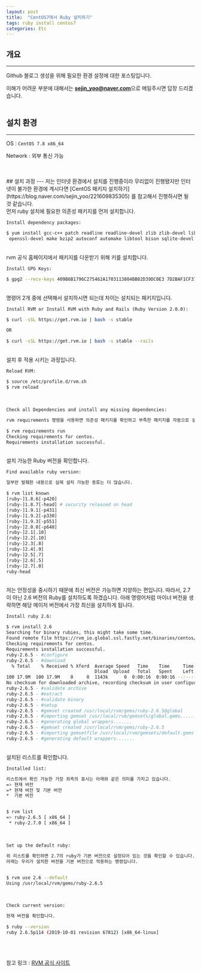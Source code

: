 ```yaml
---
layout: post
title:  "CentOS7에서 Ruby 설치하기"
tags: ruby install centos7
categories: Etc
---
```


## 개요
---
Github 블로그 생성을 위해 필요한 환경 설정에 대한 포스팅입니다.

이해가 어려운 부분에 대해서는 **sejin_yoo@naver.com**으로 메일주시면 답장 드리겠습니다.
<br>
<br> 
## 설치 환경
---
OS : `CentOS 7.8 x86_64`

Network : 외부 통신 가능
  
  <br>
<br>
## 설치 과정
---
저는 인터넷 환경에서 설치를 진행중이라 무리없이 진행됐지만 인터넷이 불가한 환경에 계시다면 [CentOS 패키지 설치하기](https://blog.naver.com/sejin_yoo/221609835305) 를  참고해서 진행하시면 될 것 같습니다.
  
<br>
먼저 ruby 설치에 필요한 의존성 패키지를 먼저 설치합니다. 
<br>
  
`Install dependency packages:` 

```bash
$ yum install gcc-c++ patch readline readline-devel zlib zlib-devel libffi-devel \
 openssl-devel make bzip2 autoconf automake libtool bison sqlite-devel -y
```
 
<br>
rvm 공식 홈페이지에서 패키지를 다운받기 위해 키를 설치합니다.
<br>

`Install GPG Keys:`

```bash
$ gpg2 --recv-keys 409B6B1796C275462A1703113804BB82D39DC0E3 7D2BAF1CF37B13E2069D6956105BD0E739499BDB
```
 
<br>
명령어 2개 중에 선택해서 설치하시면 되는데 차이는 설치되는 패키지입니다.
<br>

`Install RVM or Install RVM with Ruby and Rails (Ruby Version 2.0.0):`

```bash
$ curl -sSL https://get.rvm.io | bash -s stable

OR

$ curl -sSL https://get.rvm.io | bash -s stable --rails
```
<br>
설치 후 적용 시키는 과정입니다.
<br>

`Reload RVM:`

```bash
$ source /etc/profile.d/rvm.sh
$ rvm reload
```
 <br>


`Check all Dependencies and install any missing dependencies:`

```bash
rvm requirements 명령을 사용하면 의존성 패키지를 확인하고 부족한 패키지를 자동으로 설치합니다.

$ rvm requirements run
Checking requirements for centos.
Requirements installation successful.
```
<br> 
설치 가능한 Ruby 버전을 확인합니다.
<br>

`Find available ruby version:`

```bash
일부만 발췌한 내용으로 실제 설치 가능한 종류는 더 많습니다.

$ rvm list known
[ruby-]1.8.6[-p420]
[ruby-]1.8.7[-head] # security released on head
[ruby-]1.9.1[-p431]
[ruby-]1.9.2[-p330]
[ruby-]1.9.3[-p551]
[ruby-]2.0.0[-p648]
[ruby-]2.1[.10]
[ruby-]2.2[.10]
[ruby-]2.3[.8]
[ruby-]2.4[.9]
[ruby-]2.5[.7]
[ruby-]2.6[.5]
[ruby-]2.7[.0]
ruby-head
```
 <br>
저는 안정성을 중시하기 때문에 최신 버전은 가능하면 지양하는 편입니다.
따라서, 2.7이 아닌 2.6 버전의 Ruby를 설치하도록 하겠습니다.
아래 명령어처럼 마이너 버전을 생략하면 해당 메이저 버전에서 가장 최신을 설치하게 됩니다.
<br>

`Install ruby 2.6:`

```bash
$ rvm install 2.6
Searching for binary rubies, this might take some time.
Found remote file https://rvm_io.global.ssl.fastly.net/binaries/centos/7/x86_64/ruby-2.6.5.tar.bz2
Checking requirements for centos.
Requirements installation successful.
ruby-2.6.5 - #configure
ruby-2.6.5 - #download
  % Total    % Received % Xferd  Average Speed   Time    Time     Time  Current
                                 Dload  Upload   Total   Spent    Left  Speed
100 17.9M  100 17.9M    0     0  1143k      0  0:00:16  0:00:16 --:--:-- 1796k
No checksum for downloaded archive, recording checksum in user configuration.
ruby-2.6.5 - #validate archive
ruby-2.6.5 - #extract
ruby-2.6.5 - #validate binary
ruby-2.6.5 - #setup
ruby-2.6.5 - #gemset created /usr/local/rvm/gems/ruby-2.6.5@global
ruby-2.6.5 - #importing gemset /usr/local/rvm/gemsets/global.gems..................................
ruby-2.6.5 - #generating global wrappers.......
ruby-2.6.5 - #gemset created /usr/local/rvm/gems/ruby-2.6.5
ruby-2.6.5 - #importing gemsetfile /usr/local/rvm/gemsets/default.gems evaluated to empty gem list
ruby-2.6.5 - #generating default wrappers.......
```
 <br>
설치된 리스트를 확인합니다.
<br>

`Installed list:`
```bash
리스트에서 확인 가능한 가장 좌측의 표시는 아래와 같은 의미를 가지고 있습니다.
=> 현재 버전
=* 현재 버전 및 기본 버전
*  기본 버전


$ rvm list
=> ruby-2.6.5 [ x86_64 ]
 * ruby-2.7.0 [ x86_64 ]
```

<br> 


`Set up the default ruby:`
```bash
위 리스트를 확인하면 2.7의 ruby가 기본 버전으로 설정되어 있는 것을 확인할 수 있습니다.
아래는 우리가 설치한 버전을 기본 버전으로 적용하는 명령입니다.


$ rvm use 2.6 --default
Using /usr/local/rvm/gems/ruby-2.6.5
```

<br> 


`Check current version:`

```bash
현재 버전을 확인합니다.

$ ruby --version
ruby 2.6.5p114 (2019-10-01 revision 67812) [x86_64-linux]
```
 
<br>
<br>

참고 링크 : [RVM 공식 사이트](https://rvm.io/)
